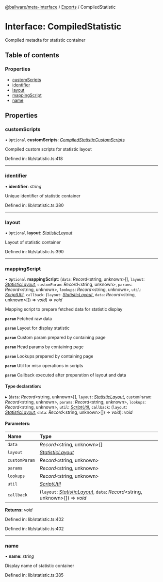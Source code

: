 [@ballware/meta-interface](../README.md) / [Exports](../modules.md) / CompiledStatistic

# Interface: CompiledStatistic

Compiled metadta for statistic container

## Table of contents

### Properties

- [customScripts](compiledstatistic.md#customscripts)
- [identifier](compiledstatistic.md#identifier)
- [layout](compiledstatistic.md#layout)
- [mappingScript](compiledstatistic.md#mappingscript)
- [name](compiledstatistic.md#name)

## Properties

### customScripts

• `Optional` **customScripts**: [*CompiledStatisticCustomScripts*](compiledstatisticcustomscripts.md)

Compiled custom scripts for statistic layout

Defined in: lib/statistic.ts:418

___

### identifier

• **identifier**: *string*

Unique identifier of statistic container

Defined in: lib/statistic.ts:380

___

### layout

• `Optional` **layout**: [*StatisticLayout*](statisticlayout.md)

Layout of statistic container

Defined in: lib/statistic.ts:390

___

### mappingScript

• `Optional` **mappingScript**: (`data`: *Record*<string, unknown\>[], `layout`: [*StatisticLayout*](statisticlayout.md), `customParam`: *Record*<string, unknown\>, `params`: *Record*<string, unknown\>, `lookups`: *Record*<string, unknown\>, `util`: [*ScriptUtil*](scriptutil.md), `callback`: (`layout`: [*StatisticLayout*](statisticlayout.md), `data`: *Record*<string, unknown\>[]) => *void*) => *void*

Mapping script to prepare fetched data for statistic display

**`param`** Fetched raw data

**`param`** Layout for display statistic

**`param`** Custom param prepared by containing page

**`param`** Head params by containing page

**`param`** Lookups prepared by containing page

**`param`** Util for misc operations in scripts

**`param`** Callback executed after preparation of layout and data

#### Type declaration:

▸ (`data`: *Record*<string, unknown\>[], `layout`: [*StatisticLayout*](statisticlayout.md), `customParam`: *Record*<string, unknown\>, `params`: *Record*<string, unknown\>, `lookups`: *Record*<string, unknown\>, `util`: [*ScriptUtil*](scriptutil.md), `callback`: (`layout`: [*StatisticLayout*](statisticlayout.md), `data`: *Record*<string, unknown\>[]) => *void*): *void*

#### Parameters:

Name | Type |
:------ | :------ |
`data` | *Record*<string, unknown\>[] |
`layout` | [*StatisticLayout*](statisticlayout.md) |
`customParam` | *Record*<string, unknown\> |
`params` | *Record*<string, unknown\> |
`lookups` | *Record*<string, unknown\> |
`util` | [*ScriptUtil*](scriptutil.md) |
`callback` | (`layout`: [*StatisticLayout*](statisticlayout.md), `data`: *Record*<string, unknown\>[]) => *void* |

**Returns:** *void*

Defined in: lib/statistic.ts:402

Defined in: lib/statistic.ts:402

___

### name

• **name**: *string*

Display name of statistic container

Defined in: lib/statistic.ts:385
